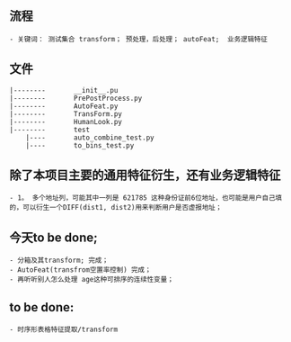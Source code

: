## 流程
    - 关键词： 测试集合 transform； 预处理，后处理； autoFeat;  业务逻辑特征
    
    
## 文件
    |--------       __init__.pu
    |--------       PrePostProcess.py
    |--------       AutoFeat.py
    |--------       TransForm.py
    |--------       HumanLook.py
    |--------       test
        |----       auto_combine_test.py
        |----       to_bins_test.py
        
## 除了本项目主要的通用特征衍生，还有业务逻辑特征
    - 1。 多个地址列，可能其中一列是 621785 这种身份证前6位地址，也可能是用户自己填的，可以衍生一个DIFF(dist1, dist2)用来判断用户是否虚报地址；
    
## 今天to be done;
    - 分箱及其transform; 完成；
    - AutoFeat(transfrom空置率控制) 完成；
    - 再听听别人怎么处理 age这种可排序的连续性变量；
    
    
    


## to be done:
    - 时序形表格特征提取/transform
    
    
    
    
    